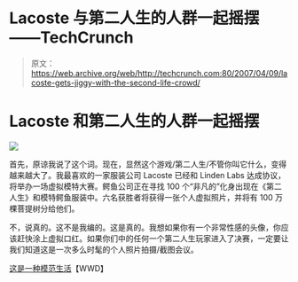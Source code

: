 # Lacoste 与第二人生的人群一起摇摆——TechCrunch

> 原文：<https://web.archive.org/web/http://techcrunch.com:80/2007/04/09/lacoste-gets-jiggy-with-the-second-life-crowd/>

# Lacoste 和第二人生的人群一起摇摆

![](img/2f5b6e89119752f918b2308cf247f1d9.png)

首先，原谅我说了这个词。现在，显然这个游戏/第二人生/不管你叫它什么，变得越来越大了。我最喜欢的一家服装公司 Lacoste 已经和 Linden Labs 达成协议，将举办一场虚拟模特大赛。鳄鱼公司正在寻找 100 个“非凡的”化身出现在《第二人生》和模特鳄鱼服装中。六名获胜者将获得一张个人虚拟照片，并将有 100 万棵菩提树分给他们。

不，说真的。这不是我编的。这是真的。我想如果你有一个非常性感的头像，你应该赶快涂上虚拟口红。如果你们中的任何一个第二人生玩家进入了决赛，一定要让我们知道这是一次多么时髦的个人照片拍摄/截图会议。

[这是一种模范生活](https://web.archive.org/web/20210227045036/http://www.wwd.com/notavailable/dotcom?target=/issue/article/114570&articleId=114570&articleType=A&industryKw=issue&industryKw2=issuearticle)【WWD】